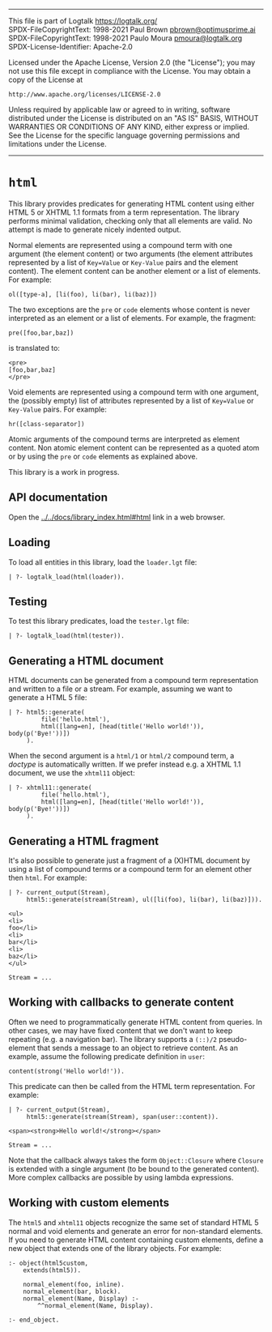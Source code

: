 ________________________________________________________________________

This file is part of Logtalk <https://logtalk.org/>  
SPDX-FileCopyrightText: 1998-2021 Paul Brown <pbrown@optimusprime.ai>  
SPDX-FileCopyrightText: 1998-2021 Paulo Moura <pmoura@logtalk.org>  
SPDX-License-Identifier: Apache-2.0

Licensed under the Apache License, Version 2.0 (the "License");
you may not use this file except in compliance with the License.
You may obtain a copy of the License at

    http://www.apache.org/licenses/LICENSE-2.0

Unless required by applicable law or agreed to in writing, software
distributed under the License is distributed on an "AS IS" BASIS,
WITHOUT WARRANTIES OR CONDITIONS OF ANY KIND, either express or implied.
See the License for the specific language governing permissions and
limitations under the License.
________________________________________________________________________


`html`
======

This library provides predicates for generating HTML content using either
HTML 5 or XHTML 1.1 formats from a term representation. The library performs
minimal validation, checking only that all elements are valid. No attempt is
made to generate nicely indented output.

Normal elements are represented using a compound term with one argument (the
element content) or two arguments (the element attributes represented by a
list of `Key=Value` or `Key-Value` pairs and the element content). The element
content can be another element or a list of elements. For example:

	ol([type-a], [li(foo), li(bar), li(baz)])

The two exceptions are the `pre` or `code` elements whose content is never
interpreted as an element or a list of elements. For example, the fragment:

	pre([foo,bar,baz])

is translated to:

	<pre>
	[foo,bar,baz]
	</pre>

Void elements are represented using a compound term with one argument, the
(possibly empty) list of attributes represented by a list of `Key=Value`
or `Key-Value` pairs. For example:

	hr([class-separator])

Atomic arguments of the compound terms are interpreted as element content.
Non atomic element content can be represented as a quoted atom or by using
the `pre` or `code` elements as explained above.

This library is a work in progress.


API documentation
-----------------

Open the [../../docs/library_index.html#html](../../docs/library_index.html#html)
link in a web browser.


Loading
-------

To load all entities in this library, load the `loader.lgt` file:

	| ?- logtalk_load(html(loader)).


Testing
-------

To test this library predicates, load the `tester.lgt` file:

	| ?- logtalk_load(html(tester)).


Generating a HTML document
--------------------------

HTML documents can be generated from a compound term representation and written
to a file or a stream. For example, assuming we want to generate a HTML 5 file:

	| ?- html5::generate(
	         file('hello.html'),
	         html([lang=en], [head(title('Hello world!')), body(p('Bye!'))])
	     ).

When the second argument is a `html/1` or `html/2` compound term, a *doctype*
is automatically written. If we prefer instead e.g. a XHTML 1.1 document, we
use the `xhtml11` object:

	| ?- xhtml11::generate(
	         file('hello.html'),
	         html([lang=en], [head(title('Hello world!')), body(p('Bye!'))])
	     ).


Generating a HTML fragment
--------------------------

It's also possible to generate just a fragment of a (X)HTML document by using
a list of compound terms or a compound term for an element other then `html`.
For example:

	| ?- current_output(Stream),
	     html5::generate(stream(Stream), ul([li(foo), li(bar), li(baz)])).

	<ul>
	<li>
	foo</li>
	<li>
	bar</li>
	<li>
	baz</li>
	</ul>

	Stream = ...


Working with callbacks to generate content
------------------------------------------

Often we need to programmatically generate HTML content from queries. In other
cases, we may have fixed content that we don't want to keep repeating (e.g. a
navigation bar). The library supports a `(::)/2` pseudo-element that sends a
message to an object to retrieve content. As an example, assume the following
predicate definition in `user`:

	content(strong('Hello world!')).

This predicate can then be called from the HTML term representation. For
example:

	| ?- current_output(Stream),
	     html5::generate(stream(Stream), span(user::content)).

	<span><strong>Hello world!</strong></span>

	Stream = ...

Note that the callback always takes the form `Object::Closure` where `Closure`
is extended with a single argument (to be bound to the generated content).
More complex callbacks are possible by using lambda expressions.


Working with custom elements
----------------------------

The `html5` and `xhtml11` objects recognize the same set of standard HTML 5
normal and void elements and generate an error for non-standard elements. If
you need to generate HTML content containing custom elements, define a new
object that extends one of the library objects. For example:

	:- object(html5custom,
		extends(html5)).

		normal_element(foo, inline).
		normal_element(bar, block).
		normal_element(Name, Display) :-
			^^normal_element(Name, Display).

	:- end_object.
